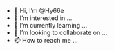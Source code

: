 - 👋 Hi, I’m @Hy66e
- 👀 I’m interested in ...
- 🌱 I’m currently learning ...
- 💞️ I’m looking to collaborate on ...
- 📫 How to reach me ...

<!---
Hy66e/Hy66e is a ✨ special ✨ repository because its `README.md` (this file) appears on your GitHub profile.
You can click the Preview link to take a look at your changes.
--->
